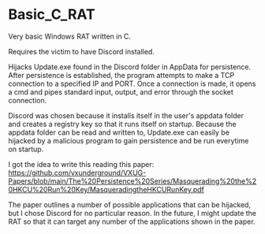 # Basic_C_RAT
Very basic Windows RAT written in C.

Requires the victim to have Discord installed.

Hijacks Update.exe found in the Discord folder in AppData for persistence.
After persistence is established, the program attempts to make a TCP connection to a specified IP and PORT.
Once a connection is made, it opens a cmd and pipes standard input, output, and error through the socket connection.

Discord was chosen because it installs itself in the user's appdata folder and creates a registry key so that it runs itself on startup.
Because the appdata folder can be read and written to, Update.exe can easily be hijacked by a malicious program to gain persistence and be run everytime on startup.

I got the idea to write this reading this paper: 
https://github.com/vxunderground/VXUG-Papers/blob/main/The%20Persistence%20Series/Masquerading%20the%20HKCU%20Run%20Key/MasqueradingtheHKCURunKey.pdf

The paper outlines a number of possible applications that can be hijacked, but I chose Discord for no particular reason. In the future, I might update the RAT so that
it can target any number of the applications shown in the paper.
